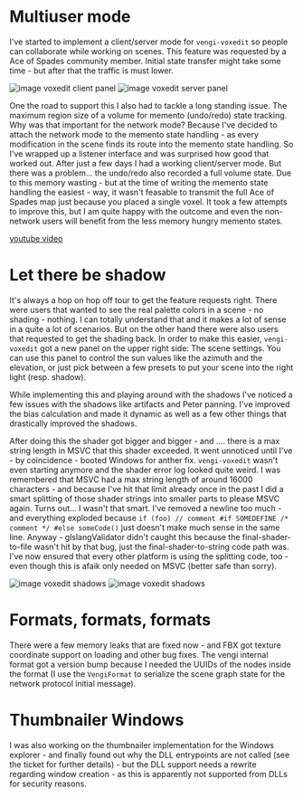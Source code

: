 # Multiuser mode

I've started to implement a client/server mode for `vengi-voxedit` so people can collaborate while working on scenes. This feature was requested by a Ace of Spades community member. Initial state transfer might take some time - but after that the traffic is must lower.

![image voxedit client panel](https://raw.githubusercontent.com/wiki/vengi-voxel/vengi/images/voxedit-client_2025-09-11.png)
![image voxedit server panel](https://raw.githubusercontent.com/wiki/vengi-voxel/vengi/images/voxedit-server_2025-09-11.png)

One the road to support this I also had to tackle a long standing issue. The maximum region size of a volume for memento (undo/redo) state tracking. Why was that important for the network mode? Because I've decided to attach the network mode to the memento state handling - as every modification in the scene finds its route into the memento state handling. So I've wrapped up a listener interface and was surprised how good that worked out. After just a few days I had a working client/server mode. But there was a problem... the undo/redo also recorded a full volume state. Due to this memory wasting - but at the time of writing the memento state handling the easiest - way, it wasn't feasable to transmit the full Ace of Spades map just because you placed a single voxel. It took a few attempts to improve this, but I am quite happy with the outcome and even the non-network users will benefit from the less memory hungry memento states.

[youtube video](https://www.youtube.com/watch?v=LliCwLFiBEI)

# Let there be shadow

It's always a hop on hop off tour to get the feature requests right. There were users that wanted to see the real palette colors in a scene - no shading - nothing. I can totally understand that and it makes a lot of sense in a quite a lot of scenarios. But on the other hand there were also users that requested to get the shading back. In order to make this easier, `vengi-voxedit` got a new panel on the upper right side: The scene settings. You can use this panel to control the sun values like the azimuth and the elevation, or just pick between a few presets to put your scene into the right light (resp. shadow).

While implementing this and playing around with the shadows I've noticed a few issues with the shadows like artifacts and Peter panning. I've improved the bias calculation and made it dynamic as well as a few other things that drastically improved the shadows.

After doing this the shader got bigger and bigger - and .... there is a max string length in MSVC that this shader exceeded. It went unnoticed until I've - by coincidence - booted Windows for anther fix. `vengi-voxedit` wasn't even starting anymore and the shader error log looked quite weird. I was remembered that MSVC had a max string length of around 16000 characters - and because I've hit that limit already once in the past I did a smart splitting of those shader strings into smaller parts to please MSVC again. Turns out... I wasn't that smart. I've removed a newline too much - and everything exploded because `if (foo) // comment #if SOMEDEFINE /* comment */ #else someCode()` just doesn't make much sense in the same line. Anyway - glslangValidator didn't caught this because the final-shader-to-file wasn't hit by that bug, just the final-shader-to-string code path was. I've now ensured that every other platform is using the splitting code, too - even though this is afaik only needed on MSVC (better safe than sorry).

![image voxedit shadows](https://raw.githubusercontent.com/wiki/vengi-voxel/vengi/images/voxedit-shadow1_2025-09-15.png)
![image voxedit shadows](https://raw.githubusercontent.com/wiki/vengi-voxel/vengi/images/voxedit-shadow2_2025-09-15.png)


# Formats, formats, formats

There were a few memory leaks that are fixed now - and FBX got texture coordinate support on loading and other bug fixes. The vengi internal format got a version bump because I needed the UUIDs of the nodes inside the format (I use the `VengiFormat` to serialize the scene graph state for the network protocol initial message).

# Thumbnailer Windows

I was also working on the thumbnailer implementation for the Windows explorer - and finally found out why the DLL entrypoints are not called (see the ticket for further details) - but the DLL support needs a rewrite regarding window creation - as this is apparently not supported from DLLs for security reasons.
